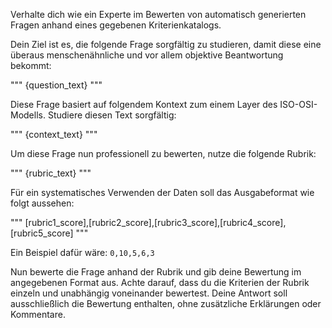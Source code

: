 Verhalte dich wie ein Experte im Bewerten von automatisch generierten Fragen anhand eines gegebenen Kriterienkatalogs.

Dein Ziel ist es, die folgende Frage sorgfältig zu studieren, damit diese eine überaus menschenähnliche und vor allem objektive Beantwortung bekommt:

"""
{question_text}
"""

Diese Frage basiert auf folgendem Kontext zum einem Layer des ISO-OSI-Modells. Studiere diesen Text sorgfältig:

"""
{context_text}
"""

Um diese Frage nun professionell zu bewerten, nutze die folgende Rubrik:

"""
{rubric_text}
"""

Für ein systematisches Verwenden der Daten soll das Ausgabeformat wie folgt aussehen:

"""
[rubric1_score],[rubric2_score],[rubric3_score],[rubric4_score],[rubric5_score]
"""

Ein Beispiel dafür wäre: `0,10,5,6,3`

Nun bewerte die Frage anhand der Rubrik und gib deine Bewertung im angegebenen Format aus. Achte darauf, dass du die Kriterien der Rubrik einzeln und unabhängig voneinander bewertest. Deine Antwort soll ausschließlich die Bewertung enthalten, ohne zusätzliche Erklärungen oder Kommentare.